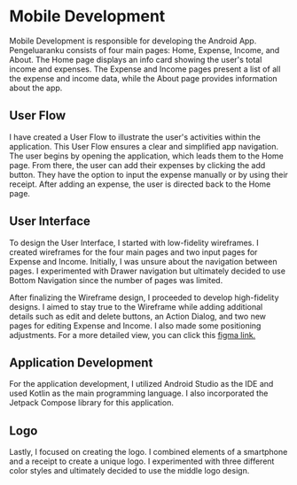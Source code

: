 # Mobile Development
Mobile Development is responsible for developing the Android App. Pengeluaranku consists of four main pages: Home, Expense, Income, and About. The Home page displays an info card showing the user's total income and expenses. The Expense and Income pages present a list of all the expense and income data, while the About page provides information about the app.

## User Flow
I have created a User Flow to illustrate the user's activities within the application. This User Flow ensures a clear and simplified app navigation. The user begins by opening the application, which leads them to the Home page. From there, the user can add their expenses by clicking the add button. They have the option to input the expense manually or by using their receipt. After adding an expense, the user is directed back to the Home page.

## User Interface
To design the User Interface, I started with low-fidelity wireframes. I created wireframes for the four main pages and two input pages for Expense and Income. Initially, I was unsure about the navigation between pages. I experimented with Drawer navigation but ultimately decided to use Bottom Navigation since the number of pages was limited.

After finalizing the Wireframe design, I proceeded to develop high-fidelity designs. I aimed to stay true to the Wireframe while adding additional details such as edit and delete buttons, an Action Dialog, and two new pages for editing Expense and Income. I also made some positioning adjustments. For a more detailed view, you can click this [figma link.](https://www.figma.com/file/70TbgTXHIEryfS3o2XY6DF/Capstone-Project?type=design&node-id=28%3A127&t=Aj7lsbGBFwAA8Pgf-1)

## Application Development
For the application development, I utilized Android Studio as the IDE and used Kotlin as the main programming language. I also incorporated the Jetpack Compose library for this application.

## Logo
Lastly, I focused on creating the logo. I combined elements of a smartphone and a receipt to create a unique logo. I experimented with three different color styles and ultimately decided to use the middle logo design.
